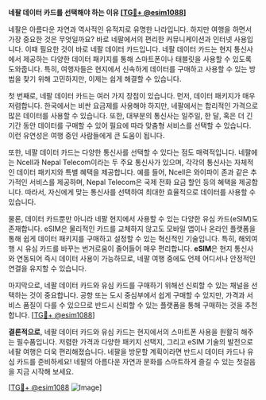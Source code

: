 **네팔 데이터 카드를 선택해야 하는 이유 [[TG💪+ @esim1088](https://t.me/s/esim1088)]**

네팔은 아름다운 자연과 역사적인 유적지로 유명한 나라입니다. 하지만 여행을 하면서 가장 중요한 것은 무엇일까요? 바로 네팔에서의 편리한 커뮤니케이션과 인터넷 사용입니다. 이때 필요한 것이 바로 네팔 데이터 카드입니다. 네팔 데이터 카드는 현지 통신사에서 제공하는 다양한 데이터 패키지를 통해 스마트폰이나 태블릿을 사용할 수 있도록 도와줍니다. 특히, 여행자들은 현지에서 신속하게 데이터를 구매하고 사용할 수 있는 방법을 찾기 위해 고민하지만, 이제는 쉽게 해결할 수 있습니다.

첫 번째로, 네팔 데이터 카드는 여러 가지 장점이 있습니다. 먼저, 데이터 패키지가 매우 저렴합니다. 한국에서는 비싼 요금제를 사용해야 하지만, 네팔에서는 합리적인 가격으로 많은 데이터를 사용할 수 있습니다. 또한, 대부분의 통신사는 일주일, 한 달, 혹은 더 긴 기간 동안 데이터를 구매할 수 있어 필요에 따라 맞춤형 서비스를 선택할 수 있습니다. 이런 유연성은 여행 중인 사람들에게 큰 도움이 됩니다.

또한, 네팔 데이터 카드는 다양한 통신사를 선택할 수 있다는 점도 매력적입니다. 네팔에는 Ncell과 Nepal Telecom이라는 두 주요 통신사가 있으며, 각각의 통신사는 자체적인 데이터 패키지와 특별 혜택을 제공합니다. 예를 들어, Ncell은 와이파이 존과 같은 추가적인 서비스를 제공하며, Nepal Telecom은 국제 전화 요금 할인 등의 혜택을 제공합니다. 따라서, 자신에게 맞는 통신사를 선택하여 최대한 효율적으로 데이터를 사용할 수 있습니다.

물론, 데이터 카드뿐만 아니라 네팔 현지에서 사용할 수 있는 다양한 유심 카드(eSIM)도 존재합니다. eSIM은 물리적인 카드를 교체하지 않고도 모바일 앱이나 온라인 플랫폼을 통해 쉽게 데이터 패키지를 구매하고 설정할 수 있는 혁신적인 기술입니다. 특히, 해외여행 시 유심 카드를 바꾸는 번거로움이 줄어들어 매우 편리합니다. **eSIM**은 현지 통신사와 연동되어 즉시 데이터 사용이 가능하므로, 네팔 여행 중에도 언제 어디서나 안정적인 연결을 유지할 수 있습니다.

마지막으로, 네팔 데이터 카드와 유심 카드를 구매하기 위해선 신뢰할 수 있는 채널을 선택하는 것이 중요합니다. 공항 또는 도시 중심부에서 쉽게 구매할 수 있지만, 가격과 서비스 품질이 다를 수 있으므로 반드시 신뢰할 수 있는 플랫폼을 통해 구매하는 것을 추천합니다. [[TG💪+ @esim1088](https://t.me/s/esim1088)]

**결론적으로**, 네팔 데이터 카드와 유심 카드는 현지에서의 스마트폰 사용을 원활히 해주는 필수품입니다. 저렴한 가격과 다양한 패키지 선택지, 그리고 eSIM 기술의 발전으로 네팔 여행은 더욱 편리해졌습니다. 네팔을 방문할 계획이라면 반드시 데이터 카드나 유심 카드를 준비하세요! 네팔의 아름다운 자연과 문화를 스마트하게 즐길 수 있는 첫걸음을 지금 시작해 보세요. 

[[TG💪+ @esim1088](https://t.me/s/esim1088) ![Image](https://i.postimg.cc/Y0z9fWf4/image.png)]